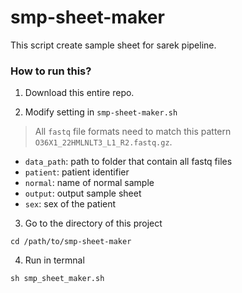 # smp-sheet-maker

This script create sample sheet for sarek pipeline.

### How to run this?

1. Download this entire repo.

2. Modify setting in `smp-sheet-maker.sh`

> All `fastq` file formats need to match this pattern `O36X1_22HMLNLT3_L1_R2.fastq.gz`.

- `data_path`: path to folder that contain all fastq files
- `patient`: patient identifier
- `normal`: name of normal sample
- `output`: output sample sheet
- `sex`: sex of the patient

3. Go to the directory of this project

```
cd /path/to/smp-sheet-maker
```

4. Run in termnal

```
sh smp_sheet_maker.sh
```
